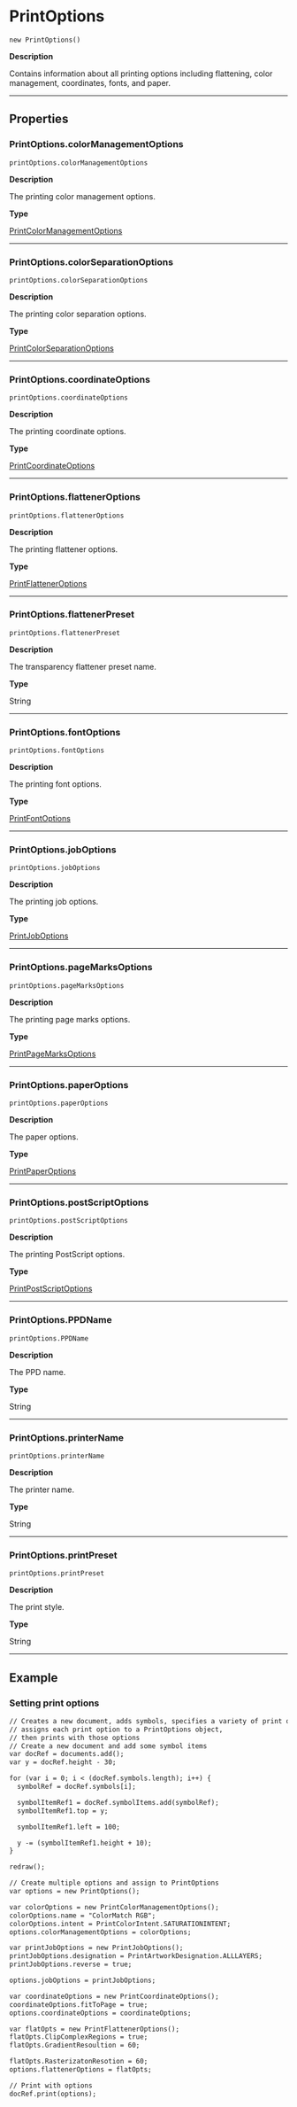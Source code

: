 <a id="jsobjref-printoptions"></a>

# PrintOptions

`new PrintOptions()`

**Description**

Contains information about all printing options including flattening, color management, coordinates, fonts, and paper.

---

## Properties

<a id="jsobjref-printoptions-colormanagementoptions"></a>

### PrintOptions.colorManagementOptions

`printOptions.colorManagementOptions`

**Description**

The printing color management options.

**Type**

[PrintColorManagementOptions](PrintColorManagementOptions.md#jsobjref-printcolormanagementoptions)

---

<a id="jsobjref-printoptions-colorseparationoptions"></a>

### PrintOptions.colorSeparationOptions

`printOptions.colorSeparationOptions`

**Description**

The printing color separation options.

**Type**

[PrintColorSeparationOptions](PrintColorSeparationOptions.md#jsobjref-printcolorseparationoptions)

---

<a id="jsobjref-printoptions-coordinateoptions"></a>

### PrintOptions.coordinateOptions

`printOptions.coordinateOptions`

**Description**

The printing coordinate options.

**Type**

[PrintCoordinateOptions](PrintCoordinateOptions.md#jsobjref-printcoordinateoptions)

---

<a id="jsobjref-printoptions-flatteneroptions"></a>

### PrintOptions.flattenerOptions

`printOptions.flattenerOptions`

**Description**

The printing flattener options.

**Type**

[PrintFlattenerOptions](PrintFlattenerOptions.md#jsobjref-printflatteneroptions)

---

<a id="jsobjref-printoptions-flattenerpreset"></a>

### PrintOptions.flattenerPreset

`printOptions.flattenerPreset`

**Description**

The transparency flattener preset name.

**Type**

String

---

<a id="jsobjref-printoptions-fontoptions"></a>

### PrintOptions.fontOptions

`printOptions.fontOptions`

**Description**

The printing font options.

**Type**

[PrintFontOptions](PrintFontOptions.md#jsobjref-printfontoptions)

---

<a id="jsobjref-printoptions-joboptions"></a>

### PrintOptions.jobOptions

`printOptions.jobOptions`

**Description**

The printing job options.

**Type**

[PrintJobOptions](PrintJobOptions.md#jsobjref-printjoboptions)

---

<a id="jsobjref-printoptions-pagemarksoptions"></a>

### PrintOptions.pageMarksOptions

`printOptions.pageMarksOptions`

**Description**

The printing page marks options.

**Type**

[PrintPageMarksOptions](PrintPageMarksOptions.md#jsobjref-printpagemarksoptions)

---

<a id="jsobjref-printoptions-paperoptions"></a>

### PrintOptions.paperOptions

`printOptions.paperOptions`

**Description**

The paper options.

**Type**

[PrintPaperOptions](PrintPaperOptions.md#jsobjref-printpaperoptions)

---

<a id="jsobjref-printoptions-postscriptoptions"></a>

### PrintOptions.postScriptOptions

`printOptions.postScriptOptions`

**Description**

The printing PostScript options.

**Type**

[PrintPostScriptOptions](PrintPostScriptOptions.md#jsobjref-printpostscriptoptions)

---

<a id="jsobjref-printoptions-ppdname"></a>

### PrintOptions.PPDName

`printOptions.PPDName`

**Description**

The PPD name.

**Type**

String

---

<a id="jsobjref-printoptions-printername"></a>

### PrintOptions.printerName

`printOptions.printerName`

**Description**

The printer name.

**Type**

String

---

<a id="jsobjref-printoptions-printpreset"></a>

### PrintOptions.printPreset

`printOptions.printPreset`

**Description**

The print style.

**Type**

String

---

## Example

### Setting print options

```default
// Creates a new document, adds symbols, specifies a variety of print options,
// assigns each print option to a PrintOptions object,
// then prints with those options
// Create a new document and add some symbol items
var docRef = documents.add();
var y = docRef.height - 30;

for (var i = 0; i < (docRef.symbols.length); i++) {
  symbolRef = docRef.symbols[i];

  symbolItemRef1 = docRef.symbolItems.add(symbolRef);
  symbolItemRef1.top = y;

  symbolItemRef1.left = 100;

  y -= (symbolItemRef1.height + 10);
}

redraw();

// Create multiple options and assign to PrintOptions
var options = new PrintOptions();

var colorOptions = new PrintColorManagementOptions();
colorOptions.name = "ColorMatch RGB";
colorOptions.intent = PrintColorIntent.SATURATIONINTENT;
options.colorManagementOptions = colorOptions;

var printJobOptions = new PrintJobOptions();
printJobOptions.designation = PrintArtworkDesignation.ALLLAYERS;
printJobOptions.reverse = true;

options.jobOptions = printJobOptions;

var coordinateOptions = new PrintCoordinateOptions();
coordinateOptions.fitToPage = true;
options.coordinateOptions = coordinateOptions;

var flatOpts = new PrintFlattenerOptions();
flatOpts.ClipComplexRegions = true;
flatOpts.GradientResoultion = 60;

flatOpts.RasterizatonResotion = 60;
options.flattenerOptions = flatOpts;

// Print with options
docRef.print(options);
```
